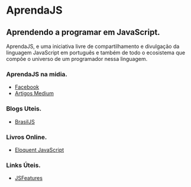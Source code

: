 # AprendaJS
## Aprendendo a programar em JavaScript.

AprendaJS, e uma iniciativa livre de compartilhamento e divulgação
da linguagem JavaScript em português e também de todo o ecosistema
que compõe o universo de um programador nessa linguagem.

### AprendaJS na midia.

- [Facebook](https://www.facebook.com/aprendajs/)
- [Artigos Medium](https://medium.com/aprendajs)

### Blogs Uteis.

- [BrasilJS](https://braziljs.org/)

### Livros Online.

- [Eloquent JavaScript](http://braziljs.github.io/eloquente-javascript/)

### Links Úteis.

- [JSFeatures](https://jsfeatures.in/)


